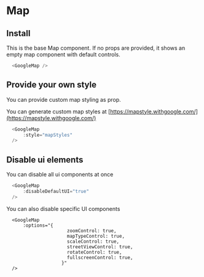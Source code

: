 # Map

## Install

This is the base Map component. If no props are provided, it shows an empty map component with default controls. 

```javascript
  <GoogleMap />
```

## Provide your own style
You can provide custom map styling as prop.

You can generate custom map styles at  [https://mapstyle.withgoogle.com/](https://mapstyle.withgoogle.com/)
```javascript
  <GoogleMap
      :style="mapStyles"
  />
```

## Disable ui elements
You can disable all ui components at once 
```javascript
  <GoogleMap
      :disableDefaultUI="true"
  />
```
You can also disable specific UI components

```vue
  <GoogleMap
      :options="{
                      zoomControl: true,
                      mapTypeControl: true,
                      scaleControl: true,
                      streetViewControl: true,
                      rotateControl: true,
                      fullscreenControl: true,
                    }"
  />
```
